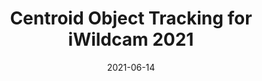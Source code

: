 ---
layout: project
title: Centroid Object Tracking for iWildcam 2021
caption: Centroid object tracking with EfficientNet for counting wildlife animals in videos.
description: >
  Centroid object tracking was used to handle the unique subtleties of this task.
date: '2021-06-14'
image: 
  path: /assets/img/projects/iWildcam-centroid.png
  # srcset: 
  #   1920w: /assets/img/projects/qwtel.jpg
  #   960w:  /assets/img/projects/qwtel@0,5x.jpg
  #   480w:  /assets/img/projects/qwtel@0,25x.jpg
links:
  - title: Link
    url: https://github.com/kev94yo/wildlife_counting_with_tracking
accent_color: '#4fb1ba'
accent_image:
  background: '#193747'
theme_color: '#193747'
sitemap: false
---